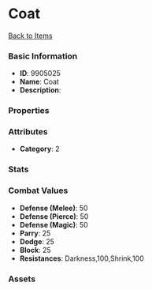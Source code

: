 # Coat



[Back to Items](../items.md)

### Basic Information

- **ID**: 9905025
- **Name**: Coat
- **Description**: 

### Properties


### Attributes

- **Category**: 2

### Stats


### Combat Values

- **Defense (Melee)**: 50
- **Defense (Pierce)**: 50
- **Defense (Magic)**: 50
- **Parry**: 25
- **Dodge**: 25
- **Block**: 25
- **Resistances**: Darkness,100,Shrink,100

### Assets


